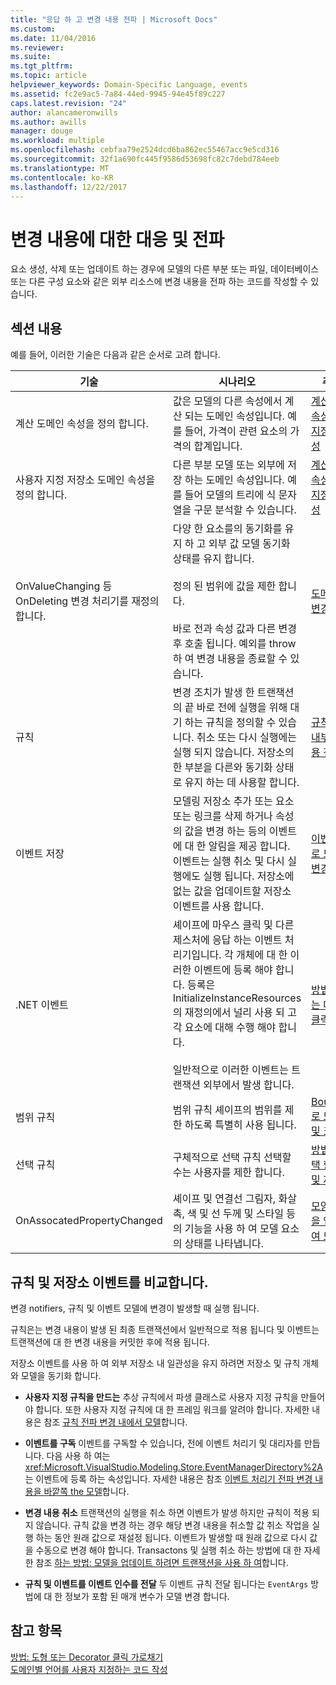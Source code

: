 ```yaml
---
title: "응답 하 고 변경 내용 전파 | Microsoft Docs"
ms.custom: 
ms.date: 11/04/2016
ms.reviewer: 
ms.suite: 
ms.tgt_pltfrm: 
ms.topic: article
helpviewer_keywords: Domain-Specific Language, events
ms.assetid: fc2e9ac5-7a84-44ed-9945-94e45f89c227
caps.latest.revision: "24"
author: alancameronwills
ms.author: awills
manager: douge
ms.workload: multiple
ms.openlocfilehash: cebfaa79e2524dcd6ba862ec55467acc9e5cd316
ms.sourcegitcommit: 32f1a690fc445f9586d53698fc82c7debd784eeb
ms.translationtype: MT
ms.contentlocale: ko-KR
ms.lasthandoff: 12/22/2017
---
```

# <a name="responding-to-and-propagating-changes"></a>변경 내용에 대한 대응 및 전파
요소 생성, 삭제 또는 업데이트 하는 경우에 모델의 다른 부분 또는 파일, 데이터베이스 또는 다른 구성 요소와 같은 외부 리소스에 변경 내용을 전파 하는 코드를 작성할 수 있습니다.  
  
## <a name="in-this-section"></a>섹션 내용  
 예를 들어, 이러한 기술은 다음과 같은 순서로 고려 합니다.  
  
|기술|시나리오|추가 정보|  
|---------------|---------------|--------------------------|  
|계산 도메인 속성을 정의 합니다.|값은 모델의 다른 속성에서 계산 되는 도메인 속성입니다. 예를 들어, 가격이 관련 요소의 가격의 합계입니다.|[계산된 저장소 속성 및 사용자 지정 저장소 속성](../modeling/calculated-and-custom-storage-properties.md)|  
|사용자 지정 저장소 도메인 속성을 정의 합니다.|다른 부분 모델 또는 외부에 저장 하는 도메인 속성입니다. 예를 들어 모델의 트리에 식 문자열을 구문 분석할 수 있습니다.|[계산된 저장소 속성 및 사용자 지정 저장소 속성](../modeling/calculated-and-custom-storage-properties.md)|  
|OnValueChanging 등 OnDeleting 변경 처리기를 재정의 합니다.|다양 한 요소를의 동기화를 유지 하 고 외부 값 모델 동기화 상태를 유지 합니다.<br /><br /> 정의 된 범위에 값을 제한 합니다.<br /><br /> 바로 전과 속성 값과 다른 변경 후 호출 됩니다. 예외를 throw 하 여 변경 내용을 종료할 수 있습니다.|[도메인 속성 값 변경 처리기](../modeling/domain-property-value-change-handlers.md)|  
|규칙|변경 조치가 발생 한 트랜잭션의 끝 바로 전에 실행을 위해 대기 하는 규칙을 정의할 수 있습니다. 취소 또는 다시 실행에는 실행 되지 않습니다. 저장소의 한 부분을 다른와 동기화 상태로 유지 하는 데 사용할 합니다.|[규칙으로 모델 내부의 변경 내용 전파](../modeling/rules-propagate-changes-within-the-model.md)|  
|이벤트 저장|모델링 저장소 추가 또는 요소 또는 링크를 삭제 하거나 속성의 값을 변경 하는 등의 이벤트에 대 한 알림을 제공 합니다. 이벤트는 실행 취소 및 다시 실행에도 실행 됩니다. 저장소에 없는 값을 업데이트할 저장소 이벤트를 사용 합니다.|[이벤트 처리기로 모델 외부의 변경 내용 전파](../modeling/event-handlers-propagate-changes-outside-the-model.md)|  
|.NET 이벤트|셰이프에 마우스 클릭 및 다른 제스처에 응답 하는 이벤트 처리기입니다. 각 개체에 대 한 이러한 이벤트에 등록 해야 합니다. 등록은 InitializeInstanceResources의 재정의에서 널리 사용 되 고 각 요소에 대해 수행 해야 합니다.<br /><br /> 일반적으로 이러한 이벤트는 트랜잭션 외부에서 발생 합니다.|[방법: 모양 또는 데코레이터 클릭 가로채기](../modeling/how-to-intercept-a-click-on-a-shape-or-decorator.md)|  
|범위 규칙|범위 규칙 셰이프의 범위를 제한 하도록 특별히 사용 됩니다.|[BoundsRules로 모양 위치 및 크기 제한](../modeling/boundsrules-constrain-shape-location-and-size.md)|  
|선택 규칙|구체적으로 선택 규칙 선택할 수는 사용자를 제한 합니다.|[방법: 현재 선택 항목 액세스 및 제약](../modeling/how-to-access-and-constrain-the-current-selection.md)|  
|OnAssocatedPropertyChanged|셰이프 및 연결선 그림자, 화살촉, 색 및 선 두께 및 스타일 등의 기능을 사용 하 여 모델 요소의 상태를 나타냅니다.|[모양 및 연결선을 업데이트하여 모델 반영](../modeling/updating-shapes-and-connectors-to-reflect-the-model.md)|  
  
## <a name="comparing-rules-and-store-events"></a>**규칙 및 저장소 이벤트를 비교합니다.**  
 변경 notifiers, 규칙 및 이벤트 모델에 변경이 발생할 때 실행 됩니다.  
  
 규칙은는 변경 내용이 발생 된 최종 트랜잭션에서 일반적으로 적용 됩니다 및 이벤트는 트랜잭션에 대 한 변경 내용을 커밋한 후에 적용 됩니다.  
  
 저장소 이벤트를 사용 하 여 외부 저장소 내 일관성을 유지 하려면 저장소 및 규칙 개체와 모델을 동기화 합니다.  
  
-   **사용자 지정 규칙을 만드는** 추상 규칙에서 파생 클래스로 사용자 지정 규칙을 만들어야 합니다. 또한 사용자 지정 규칙에 대 한 프레임 워크를 알려야 합니다. 자세한 내용은 참조 [규칙 전파 변경 내에서 모델](../modeling/rules-propagate-changes-within-the-model.md)합니다.  
  
-   **이벤트를 구독** 이벤트를 구독할 수 있습니다, 전에 이벤트 처리기 및 대리자를 만듭니다. 다음 사용 하 여는 <xref:Microsoft.VisualStudio.Modeling.Store.EventManagerDirectory%2A>는 이벤트에 등록 하는 속성입니다. 자세한 내용은 참조 [이벤트 처리기 전파 변경 내용을 바깥쪽 the 모델](../modeling/event-handlers-propagate-changes-outside-the-model.md)합니다.  
  
-   **변경 내용 취소** 트랜잭션의 실행을 취소 하면 이벤트가 발생 하지만 규칙이 적용 되지 않습니다. 규칙 값을 변경 하는 경우 해당 변경 내용을 취소할 값 취소 작업을 실행 하는 동안 원래 값으로 재설정 됩니다. 이벤트가 발생할 때 원래 값으로 다시 값을 수동으로 변경 해야 합니다. Transactons 및 실행 취소 하는 방법에 대 한 자세한 참조 [하는 방법: 모델을 업데이트 하려면 트랜잭션을 사용 하 여](../modeling/how-to-use-transactions-to-update-the-model.md)합니다.  
  
-   **규칙 및 이벤트를 이벤트 인수를 전달** 두 이벤트 규칙 전달 됩니다는 `EventArgs` 방법에 대 한 정보가 포함 된 매개 변수가 모델 변경 합니다.  
  
## <a name="see-also"></a>참고 항목  
 [방법: 도형 또는 Decorator 클릭 가로채기](../modeling/how-to-intercept-a-click-on-a-shape-or-decorator.md)   
 [도메인별 언어를 사용자 지정하는 코드 작성](../modeling/writing-code-to-customise-a-domain-specific-language.md)